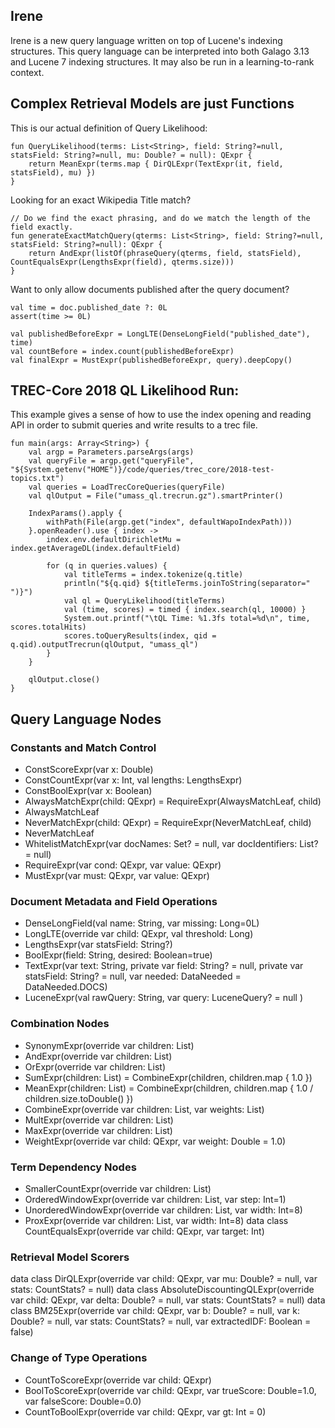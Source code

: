 ## Irene

Irene is a new query language written on top of Lucene's indexing structures. This query language can be interpreted into both Galago 3.13 and Lucene 7 indexing structures. It may also be run in a learning-to-rank context.

## Complex Retrieval Models are just Functions

This is our actual definition of Query Likelihood:

    fun QueryLikelihood(terms: List<String>, field: String?=null, statsField: String?=null, mu: Double? = null): QExpr {
        return MeanExpr(terms.map { DirQLExpr(TextExpr(it, field, statsField), mu) })
    }

Looking for an exact Wikipedia Title match?

    // Do we find the exact phrasing, and do we match the length of the field exactly.
    fun generateExactMatchQuery(qterms: List<String>, field: String?=null, statsField: String?=null): QExpr {
        return AndExpr(listOf(phraseQuery(qterms, field, statsField), CountEqualsExpr(LengthsExpr(field), qterms.size)))
    }

Want to only allow documents published after the query document?

    val time = doc.published_date ?: 0L
    assert(time >= 0L)

    val publishedBeforeExpr = LongLTE(DenseLongField("published_date"), time)
    val countBefore = index.count(publishedBeforeExpr)
    val finalExpr = MustExpr(publishedBeforeExpr, query).deepCopy()

## TREC-Core 2018 QL Likelihood Run:

This example gives a sense of how to use the index opening and reading API in order to submit queries and write results to a trec file.

    fun main(args: Array<String>) {
        val argp = Parameters.parseArgs(args)
        val queryFile = argp.get("queryFile", "${System.getenv("HOME")}/code/queries/trec_core/2018-test-topics.txt")
        val queries = LoadTrecCoreQueries(queryFile)
        val qlOutput = File("umass_ql.trecrun.gz").smartPrinter()

        IndexParams().apply {
            withPath(File(argp.get("index", defaultWapoIndexPath)))
        }.openReader().use { index ->
            index.env.defaultDirichletMu = index.getAverageDL(index.defaultField)

            for (q in queries.values) {
                val titleTerms = index.tokenize(q.title)
                println("${q.qid} ${titleTerms.joinToString(separator=" ")}")
                val ql = QueryLikelihood(titleTerms)
                val (time, scores) = timed { index.search(ql, 10000) }
                System.out.printf("\tQL Time: %1.3fs total=%d\n", time, scores.totalHits)
                scores.toQueryResults(index, qid = q.qid).outputTrecrun(qlOutput, "umass_ql")
            }
        }

        qlOutput.close()
    }

## Query Language Nodes

### Constants and Match Control
- ConstScoreExpr(var x: Double)
- ConstCountExpr(var x: Int, val lengths: LengthsExpr)
- ConstBoolExpr(var x: Boolean)
- AlwaysMatchExpr(child: QExpr) = RequireExpr(AlwaysMatchLeaf, child)
- AlwaysMatchLeaf
- NeverMatchExpr(child: QExpr) = RequireExpr(NeverMatchLeaf, child)
- NeverMatchLeaf
- WhitelistMatchExpr(var docNames: Set<String>? = null, var docIdentifiers: List<Int>? = null)
- RequireExpr(var cond: QExpr, var value: QExpr)
- MustExpr(var must: QExpr, var value: QExpr)

### Document Metadata and Field Operations
- DenseLongField(val name: String, var missing: Long=0L)
- LongLTE(override var child: QExpr, val threshold: Long)
- LengthsExpr(var statsField: String?)
- BoolExpr(field: String, desired: Boolean=true)
- TextExpr(var text: String, private var field: String? = null, private var statsField: String? = null, var needed: DataNeeded = DataNeeded.DOCS)
- LuceneExpr(val rawQuery: String, var query: LuceneQuery? = null )

### Combination Nodes
- SynonymExpr(override var children: List<QExpr>)
- AndExpr(override var children: List<QExpr>)
- OrExpr(override var children: List<QExpr>)
- SumExpr(children: List<QExpr>) = CombineExpr(children, children.map { 1.0 })
- MeanExpr(children: List<QExpr>) = CombineExpr(children, children.map { 1.0 / children.size.toDouble() })
- CombineExpr(override var children: List<QExpr>, var weights: List<Double>)
- MultExpr(override var children: List<QExpr>)
- MaxExpr(override var children: List<QExpr>)
- WeightExpr(override var child: QExpr, var weight: Double = 1.0)

### Term Dependency Nodes
- SmallerCountExpr(override var children: List<QExpr>)
- OrderedWindowExpr(override var children: List<QExpr>, var step: Int=1)
- UnorderedWindowExpr(override var children: List<QExpr>, var width: Int=8)
- ProxExpr(override var children: List<QExpr>, var width: Int=8)
data class CountEqualsExpr(override var child: QExpr, var target: Int)

### Retrieval Model Scorers
data class DirQLExpr(override var child: QExpr, var mu: Double? = null, var stats: CountStats? = null)
data class AbsoluteDiscountingQLExpr(override var child: QExpr, var delta: Double? = null, var stats: CountStats? = null)
data class BM25Expr(override var child: QExpr, var b: Double? = null, var k: Double? = null, var stats: CountStats? = null, var extractedIDF: Boolean = false)

### Change of Type Operations
- CountToScoreExpr(override var child: QExpr)
- BoolToScoreExpr(override var child: QExpr, var trueScore: Double=1.0, var falseScore: Double=0.0)
- CountToBoolExpr(override var child: QExpr, var gt: Int = 0)

